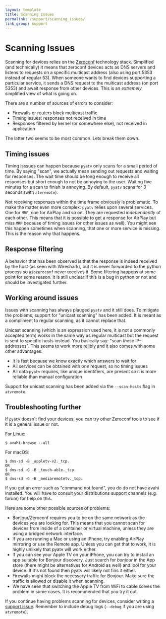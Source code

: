 ```yaml
---
layout: template
title: Scanning Issues
permalink: /support/scanning_issues/
link_group: support
---
```

# Scanning Issues

Scanning for devices relies on the [Zeroconf](https://en.m.wikipedia.org/wiki/Zero-configuration_networking)
technology stack. Simplified (and technically) it means that zeroconf devices acts
as DNS servers and listens to requests on a specific multicast address (also using
port 5353 instead of regular 53). When someone wants to find devices supporting a
particular service, it sends a DNS request to the multicast address (on port 5353)
and await response from other devices. This is an *extremely* simplified view of
what is going on.

There are a number of sources of errors to consider:

* Firewalls or routers block multicast traffic
* Timing issues: responses not received in time
* Responses filtered by kernel (or somewhere else), not received in application

The latter two seems to be most common. Lets break them down.

## Timing issues

Timing isssues can happen because `pyatv` only scans for a small period of time. By
saying "scan", we actually mean sending out requests and waiting for responses. The
wait time should be long enough to receive all responses but short enough to not be
annoying to the user. Waiting five minutes for a scan to finish *is* annoying. By
default, `pyatv` scans for 3 seconds (with `atvremote`).

Not receiving responses within the time frame obviously is problematic. To make the
matter even more complex: `pyatv` relies upon several services. One for `MRP`,
one for AirPlay and so on. They are requested *independently* of each other. This
means that it is possible to get a response for AirPlay but miss `MRP` because of
timing issues (or other issues as well). You might see this happen sometimes when
scanning, that one or more service is missing. This is the reason why that happens.

## Response filtering

A behavior that has been observed is that the response is indeed received by the host
(as seen with Wireshark), but it is never forwarded to the python process so `aiozeroconf`
never receives it. Some filtering happens at some point for some reason. It is still
unclear if this is a bug in python or not and should be investigated further.

## Working around issues

Issues with scanning has always plauged `pyatv` and it still does. To mitigate the
problems, support for "unicast scanning" has been added. It is meant as a compliment
to regular scanning, as it cannot replace that.

Unicast scanning (which is an expression used here, it is not a commonly accepted term)
works in the same way as regular multicast but the request is sent to specific hosts instead.
You basically say: "scan *these* IP-addresses". This seems to work more relibly and it also
comes with some other advantages:

* It is fast because we know exactly which answers to wait for
* All services can be obtained with *one* request, so no timing issues
* All data `pyatv` requires, like unique identifiers, are present so it is more reliable than manual configuration

Support for unicast scanning has been added via the `--scan-hosts` flag in `atvremote`.

## Troubleshooting further

If `pyatv` doesn't find your devices, you can try other Zeroconf tools to see if it is
a general issue or not.

For Linux:

    $ avahi-browse --all

For macOS:

    $ dns-sd -B _appletv-v2._tcp.
    OR
    $ dns-sd -G -B _touch-able._tcp.
    OR
    $ dns-sd -G -B _mediaremotetv._tcp.

If you get an error such as "command not found", you do do not have avahi
installed. You will have to consult your distributions support channels
(e.g. forum) for help on this.

Here are some other possible sources of problems:

- Bonjour/Zeroconf requires you to be on the same network as the devices
  you are looking for. This means that you cannot scan for devices from
  inside of a container or virtual machine, unless they are using a bridged
  network interface.
- If you are running a Mac or using an iPhone, try enabling AirPlay mirroring
  or use the Remote app. Unless you can get that to work, it is highly
  unlikely that pyatv will work either.
- If you can see your Apple TV on your iPhone, you can try to install an app
  suitable for Bonjour discovery. Just search for *bonjour* in the App store
  (there might be alternatives for Android as well) and lool for your device.
  If it's not found then pyatv will likely not fins it either.
- Firewalls might block the necessary traffic for Bonjour. Make sure the
  traffic is allowed or disable it when scanning.
- We have seen that switching the Apple TV from WiFi to cable solves the problem
  in some cases. It is recommended that you try it out.

If you continue having problems scanning for devices, consider writing a
[support issue](https://github.com/postlund/pyatv/issues/new?assignees=&labels=question&template=question-or-idea.md&title=).
Remember to include debug logs (`--debug` if you are using `atvremote`).